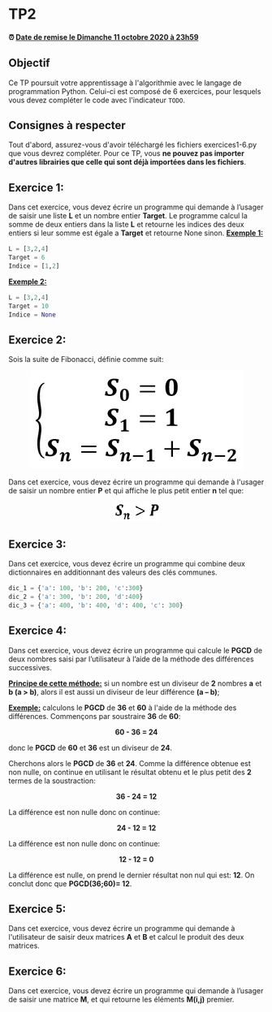 # TP2

<!--- Changer la date de remise en modifiant le URL--->
#### :alarm_clock: [Date de remise le Dimanche 11 octobre 2020 à 23h59](https://www.timeanddate.com/countdown/generic?iso=20200927T2359&p0=165&msg=Remise&font=cursive&csz=1#)

## Objectif

Ce TP poursuit votre apprentissage à l'algorithmie avec le langage de programmation Python. Celui-ci est composé de 6 exercices, pour lesquels vous devez compléter le code avec l'indicateur `TODO`.

## Consignes à respecter

Tout d'abord, assurez-vous d'avoir téléchargé les fichiers exercices1-6.py que vous devrez compléter.
Pour ce TP, vous **ne pouvez pas importer d'autres librairies que celle qui sont déjà importées dans les fichiers**.


## Exercice 1:

Dans cet exercice, vous devez écrire un programme qui demande à l’usager de saisir une liste **L** et un nombre entier **Target**. Le programme calcul la somme de deux entiers dans la liste **L** et retourne les indices des deux entiers si leur somme est égale a **Target** et retourne None sinon.
**<ins>Exemple 1:</ins>**
```python
L = [3,2,4]
Target = 6
Indice = [1,2] 
```
**<ins>Exemple 2:</ins>**
```python
L = [3,2,4]
Target = 10
Indice = None 
```

## Exercice 2:

Sois la suite de Fibonacci, définie comme suit:

<p align="center">
     <img src="img/Fino_1.png?raw=true"/>
</p>


Dans cet exercice, vous devez écrire un programme qui demande à l'usager de saisir un nombre entier **P** et qui affiche le plus petit entier **n** tel que:

<p align="center">
     <img src="img/Fino_2.png?raw=true"/>
</p>
 
## Exercice 3:

Dans cet exercice, vous devez écrire un programme qui combine deux dictionnaires en additionnant des valeurs des clés communes.
```python
dic_1 = {'a': 100, 'b': 200, 'c':300}
dic_2 = {'a': 300, 'b': 200, 'd':400}
dic_3 = {'a': 400, 'b': 400, 'd': 400, 'c': 300}
```
## Exercice 4:

Dans cet exercice, vous devez écrire un programme qui calcule le **PGCD** de deux nombres saisi par l’utilisateur à l’aide de la méthode des différences successives.

**<ins>Principe de cette méthode:</ins>** si un nombre est un diviseur de **2** nombres **a** et **b (a > b)**, alors il est aussi un diviseur de leur différence **(a – b)**;

**<ins>Exemple:</ins>** calculons le **PGCD** de **36** et **60** à l'aide de la méthode des différences. Commençons par soustraire **36** de **60**:

**<div align="center"> 60 - 36 = 24</div>**

donc le **PGCD** de **60** et **36** est un diviseur de **24**.

Cherchons alors le **PGCD** de **36** et **24**. Comme la différence obtenue est non nulle, on continue en utilisant le résultat obtenu et le plus petit des **2** termes de la soustraction:

**<div align="center"> 36 - 24 = 12</div>**

La différence est non nulle donc on continue:

**<div align="center"> 24 - 12 = 12</div>**

La différence est non nulle donc on continue:

**<div align="center"> 12 - 12 = 0</div>**

La différence est nulle, on prend le dernier résultat non nul qui est: **12**. On conclut donc que **PGCD(36;60)= 12**.

## Exercice 5:

Dans cet exercice, vous devez écrire un programme qui demande à l'utilisateur de saisir deux matrices **A** et **B** et calcul le produit des deux matrices. 

## Exercice 6:

Dans cet exercice, vous devez écrire un programme qui demande à l’usager de saisir une matrice **M**, et qui retourne les éléments **M(i,j)** premier.
